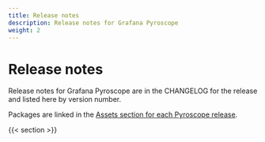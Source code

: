 ```yaml
---
title: Release notes
description: Release notes for Grafana Pyroscope
weight: 2
---
```


# Release notes

Release notes for Grafana Pyroscope are in the CHANGELOG for the release and
listed here by version number.

Packages are linked in the [Assets section for each Pyroscope release](https://github.com/grafana/pyroscope/releases).

{{< section >}}